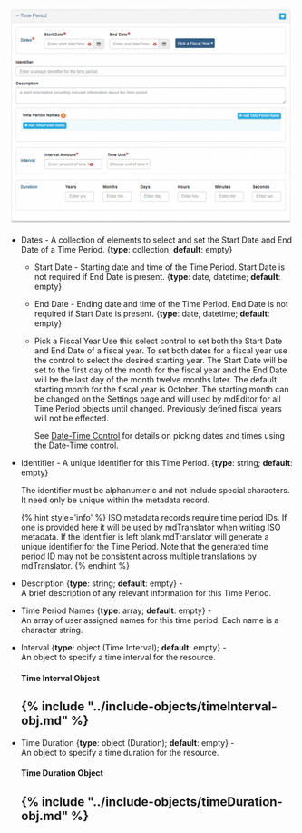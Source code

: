 ![Time Period Panel](/assets/reference/edit-objects/main/timePeriod-main.png)

* <span class="md-element">Dates</span> <i class="fa fa-asterisk required" title="Required"></i>  - A collection of elements to select and set the <span class="md-element">Start Date</span> and <span class="md-element">End Date</span> of a <span class="md-panel">Time Period</span>. {**type**: collection; **default**: empty}

  * <span class="md-element">Start Date</span> <i class="fa fa-asterisk required" title="Required"></i> - Starting date and time of the <span class="md-panel">Time Period</span>.  <span class="md-element">Start Date</span> is not required if <span class="md-element">End Date</span> is present. {**type**: date, datetime; **default**: empty}
  
  * <span class="md-element">End Date</span> <i class="fa fa-asterisk required" title="Required"></i> - Ending date and time of the <span class="md-panel">Time Period</span>.  <span class="md-element">End Date</span> is not required if <span class="md-element">Start Date</span> is present. {**type**: date, datetime; **default**: empty} 
 
  * <span class="btn btn-primary btn-xs">Pick a Fiscal Year</span> Use this select control to set both the <span class="md-element">Start Date</span> and <span class="md-element">End Date</span> of a fiscal year.  To set both dates for a fiscal year use the control to select the desired starting year.  The <span class="md-element">Start Date</span> will be set to the first day of the month for the fiscal year and the <span class="md-element">End Date</span> will be the last day of the month twelve months later. The default starting month for the fiscal year is October.  The starting month can be changed on the Settings page and will used by mdEditor for all <span class="md-panel">Time Period</span> objects until changed.  Previously defined fiscal years will not be effected.

    See [Date-Time Control](../../controls/dateTime-control.md) for details on picking dates and times using the Date-Time control.

* <span class="md-element">Identifier</span> - A unique identifier for this <span class="md-panel">Time Period</span>. {**type**: string; **default**: empty}  

  The identifier must be alphanumeric and not include special characters.  It need only be unique within the metadata record. 
  
  {% hint style='info' %}
  ISO metadata records require time period IDs.  If one is provided here it will be used by mdTranslator when writing ISO metadata.  If the <span class="md-element">Identifier</span> is left blank mdTranslator will generate a unique identifier for the <span class="md-panel">Time Period</span>.  Note that the generated time period ID may not be consistent across multiple translations by mdTranslator.
  {% endhint %}

* <span class="md-element">Description</span> {**type**: string; **default**: empty} - <br>A brief description of any relevant information for this <span class="md-panel">Time Period</span>.  

* <span class="md-element">Time Period Names</span> {**type**: array; **default**: empty} - <br>An array of user assigned names for this time period.  Each name is a character string.

* <span class="md-element">Interval</span> {**type**: object (<span class="md-panel">Time Interval</span>); **default**: empty} - <br>An object to specify a time interval for the resource. 

  #### Time Interval Object

  {% include "../include-objects/timeInterval-obj.md" %}
  ---
  
* <span class="md-element">Time Duration</span> {**type**: object (<span class="md-panel">Duration</span>); **default**: empty} - <br>An object to specify a time duration for the resource. 

  #### Time Duration Object

  {% include "../include-objects/timeDuration-obj.md" %}
  ---